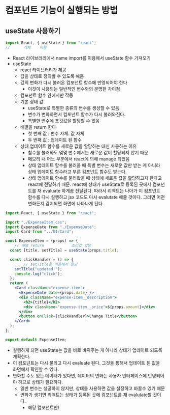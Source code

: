 # 컴포넌트 기능이 실행되는 방법

## useState 사용하기

```jsx
import React, { useState } from "react";
//      객체    이름
```

- React  라이브러리에서 name import를 이용해서 useState  함수 가져오기
- useState
    - react 라이브러리가 제공
    - 값을 상태로 정의할 수 있도록 해줌
    - 값의 변화가 다시 불러온 컴포넌트 함수에 반영되어야 한다
        - 이것이 사용되는 일반적인 변수와의 분명한 차이점
    - 컴포넌트 함수 안에서만 작동
    - 기본 상태 값
        - useState로 특별한 종류의 변수를 생성할 수 있음
        - 변수가 변화하면서 컴포넌트 함수가 다시 불러와진다.
        - 특별한 변수에 초깃값을 할당할 수 있음
    - 배열을 return 한다
        - 첫 번째 값 : 변수 자체. 값 자체
        - 두 번째 값 : 업데이트 된 함수
    - 상태 업데이트 함수를 새로운 값을 할당하는 대신 사용하는 이유
        - 함수를 불러와도 몇몇 변수에서는 새로운 값이 할당되지 않기 때문
        - 메모리 내 어느 부분에서 react에 의해 manage 되었음
        - 상태 업데이트 함수를 불러올 때 특별 변수는 새로운 값만 받는 게 아니라 상태 업데이트 함수라고 부른 컴포넌트 함수도 받는다.
        - 상태 업데이트 함수를 불러왔을 때 상태에 새로운 값을 할당하고자 한다고 react에 전달하기 때문. react에 상태가 useState로 등록된 곳에서 컴포넌트를 재 evaluate 하게끔 전달된다. 따라서 리액트는 나아가 이 컴포넌트 함수를 다시 실행하고  jsx 코드도 다시 evalutate 해줄 것이다. 그러면 어떤 변화든지 감지되면 화면에 나타나게 된다.

```jsx
import React, { useState } from "react";

import "./ExpenseItem.css";
import ExpenseDate from "./ExpenseDate";
import Card from "../UI/Card";

const ExpenseItem = (props) => {
	// 배열 return            초깃값 할당
  const [title, setTItle] = useState(props.title);

  const clickHandler = () => {
		// setTitle을 이용해서 할당
    setTItle("updated!");
    console.log("click");
  };
  return (
    <Card className="expense-item">
      <ExpenseDate date={props.date} />
      <div className="expense-item__description">
        <h2>{title}</h2>
        <div className="expense-item__price">${props.amount}</div>
      </div>
      <button onClick={clickHandler}>Change Title</button>
    </Card>
  );
};

export default ExpenseItem;
```

- 실행하게 되면 useState는 값을 바로 바꿔주는 게 아니라 상태가 업데이트 되도록 계획한다.
- 이 컴포넌트는 다시 불리고 다시 evaluate 된다. 그것을 통해서 업데이트 된 값을 화면에서 확인할 수 있다.
- 변화할 수도 있는 데이터가 있다면, 데이터의 변화는 사용자 인터페이스에 반영되어야 하므로 상태가 필요하다.
    - 일반 변수는 성공하지 않지만, 상태를 사용하면 값을 설정하고 바꿀수 있기 때문
    - 변화가 생기면 리액트는 상태가 등록된 곳에 컴포넌트를 재 evalutate할 것이다.
        - 해당 컴포넌트만!